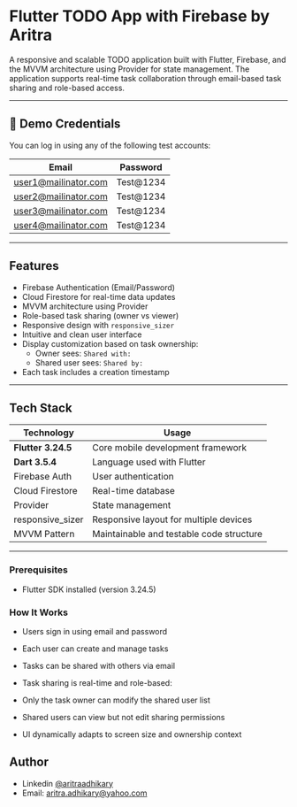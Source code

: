 # Flutter TODO App with Firebase by Aritra

A responsive and scalable TODO application built with Flutter, Firebase, and the MVVM architecture using Provider for state management. The application supports real-time task collaboration through email-based task sharing and role-based access.

---

## 🔐 Demo Credentials

You can log in using any of the following test accounts:

| Email                     | Password    |
|--------------------------|-------------|
| user1@mailinator.com     | Test@1234   |
| user2@mailinator.com     | Test@1234   |
| user3@mailinator.com     | Test@1234   |
| user4@mailinator.com     | Test@1234   |

---

## Features

- Firebase Authentication (Email/Password)
- Cloud Firestore for real-time data updates
- MVVM architecture using Provider
- Role-based task sharing (owner vs viewer)
- Responsive design with `responsive_sizer`
- Intuitive and clean user interface
- Display customization based on task ownership:
    - Owner sees: `Shared with:`
    - Shared user sees: `Shared by:`
- Each task includes a creation timestamp

---

## Tech Stack

| Technology         | Usage                                      |
|--------------------|--------------------------------------------|
| **Flutter 3.24.5** | Core mobile development framework          |
| **Dart 3.5.4**     | Language used with Flutter                 |
| Firebase Auth      | User authentication                       |
| Cloud Firestore    | Real-time database                         |
| Provider           | State management                           |
| responsive_sizer   | Responsive layout for multiple devices     |
| MVVM Pattern       | Maintainable and testable code structure   |


---

### Prerequisites

- Flutter SDK installed (version 3.24.5)

### How It Works

- Users sign in using email and password

- Each user can create and manage tasks

- Tasks can be shared with others via email

- Task sharing is real-time and role-based:

- Only the task owner can modify the shared user list

- Shared users can view but not edit sharing permissions

- UI dynamically adapts to screen size and ownership context

## Author

- Linkedin [@aritraadhikary](https://www.linkedin.com/in/aritraadhikary)
- Email: [aritra.adhikary@yahoo.com](aritra.adhikary@yahoo.com)


